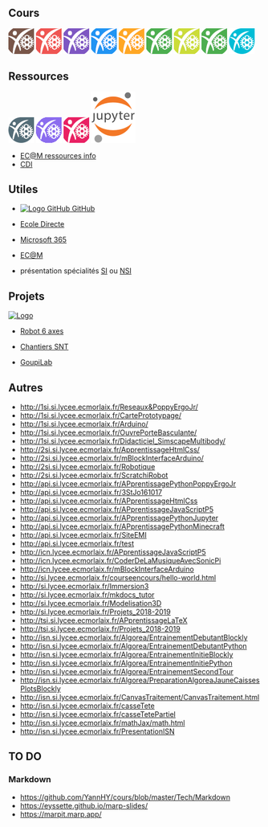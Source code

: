 ## Cours

[![Logo](./img/LogoIO-small_brown.png "TSI-NSI_2024-2025")](https://ericecmorlaix.github.io/TSI-NSI_2024-2025) 
[![Logo](./img/LogoIO-small_red.png "TSI_2024-2025")](https://ericecmorlaix.github.io/TSI_2024-2025)
[![Logo](./img/LogoIO-small_deep_purple.png "TNSI_2024-2025")](https://ericecmorlaix.github.io/TNSI_2024-2025)
[![Logo](./img/LogoIO-small_blue.png "1SI_2024-2025")](https://ericecmorlaix.github.io/1SI_2024-2025)
[![Logo](./img/LogoIO-small_orange.png "1NSI_2024-2025")](https://ericecmorlaix.github.io/1NSI_2024-2025)
[![Logo](./img/LogoIO-small_green.png "2SI-CIT_2024-2025")](https://ericecmorlaix.github.io/2SI-CIT_2024-2025)
[![Logo](./img/LogoIO-small_lime.png "SNT-2GT4_2024-2025")](https://ericecmorlaix.github.io/SNT-2GT4_2024-2025)
[![Logo](./img/LogoIO-small_green.png "2SI_2024-2025")](https://ericecmorlaix.github.io/2SI_2024-2025)
[![Logo](./img/LogoIO-small_Accueil_3.png "Accueil 3")](https://ericecmorlaix.github.io/accueil_3/)

## Ressources

[![Logo](./img/LogoIO-small-blue_grey.png "AdN : Lab SI")](https://ericecmorlaix.github.io/adn-Tutoriel_lab_si/)
[![Logo](./img/LogoIO-small-Obsidian.png "AdN : Obsidian")](https://ericecmorlaix.github.io/adn-Tutoriel_Obsidian/)
[![Logo](./img/LogoIO-small_pink.png "AdN : Site Web")](https://ericecmorlaix.github.io/adn-Tutoriel_site_web/) 
[![Logo Jupyter](./img/Jupyter_logo.svg "Mes Blocs Notes")](https://ericecmorlaix.github.io/bn/)

- [EC@M ressources info](https://ec-morlaix.github.io/info/)
- [CDI](https://cdi-lycee.ecmorlaix.fr)

## Utiles

- [![Logo GitHub](https://avatars.githubusercontent.com/in/15368?s=32&v=4 "GitHub") GitHub](https://github.com/)
- [Ecole Directe](https://www.ecoledirecte.com)
- [Microsoft 365](https://login.microsoftonline.com/)
- [EC@M](https://www.ecmorlaix.fr/)


- présentation spécialités [SI](https://ericecmorlaix.github.io/si) ou [NSI](https://ericecmorlaix.github.io/nsi)

## Projets

[![Logo](https://avatars.githubusercontent.com/in/15368?s=32&v=4 "Ce dépôt GitHub")](https://github.com/ericECmorlaix/ericECmorlaix.github.io) 

- [Robot 6 axes](https://mkx-3d.github.io/bras-6-axes/)

- [Chantiers SNT](https://ec-morlaix.github.io/chantiers_SNT/)

- [GoupiLab]()


## Autres

- http://1si.si.lycee.ecmorlaix.fr/Reseaux&PoppyErgoJr/
- http://1si.si.lycee.ecmorlaix.fr/CartePrototypage/
- http://1si.si.lycee.ecmorlaix.fr/Arduino/
- http://1si.si.lycee.ecmorlaix.fr/OuvrePorteBasculante/
- http://1si.si.lycee.ecmorlaix.fr/Didacticiel_SimscapeMultibody/
- http://2si.si.lycee.ecmorlaix.fr/ApprentissageHtmlCss/
- http://2si.si.lycee.ecmorlaix.fr/mBlockInterfaceArduino/
- http://2si.si.lycee.ecmorlaix.fr/Robotique
- http://2si.si.lycee.ecmorlaix.fr/ScratchiRobot
- http://api.si.lycee.ecmorlaix.fr/APprentissagePythonPoppyErgoJr
- http://api.si.lycee.ecmorlaix.fr/3StJo161017
- http://api.si.lycee.ecmorlaix.fr/APprentissageHtmlCss
- http://api.si.lycee.ecmorlaix.fr/APprentissageJavaScriptP5
- http://api.si.lycee.ecmorlaix.fr/APprentissagePythonJupyter
- http://api.si.lycee.ecmorlaix.fr/APprentissagePythonMinecraft
- http://api.si.lycee.ecmorlaix.fr/SiteEMI
- http://api.si.lycee.ecmorlaix.fr/test
- http://icn.lycee.ecmorlaix.fr/APprentissageJavaScriptP5
- http://icn.lycee.ecmorlaix.fr/CoderDeLaMusiqueAvecSonicPi
- http://icn.lycee.ecmorlaix.fr/mBlockInterfaceArduino
- http://si.lycee.ecmorlaix.fr/courseencours/hello-world.html
- http://si.lycee.ecmorlaix.fr/Immersion3
- http://si.lycee.ecmorlaix.fr/mkdocs_tutor
- http://si.lycee.ecmorlaix.fr/Modelisation3D
- http://si.lycee.ecmorlaix.fr/Projets_2018-2019
- http://tsi.si.lycee.ecmorlaix.fr/APprentissageLaTeX
- http://tsi.si.lycee.ecmorlaix.fr/Projets_2018-2019
- http://isn.si.lycee.ecmorlaix.fr/Algorea/EntrainementDebutantBlockly
- http://isn.si.lycee.ecmorlaix.fr/Algorea/EntrainementDebutantPython
- http://isn.si.lycee.ecmorlaix.fr/Algorea/EntrainementInitieBlockly
- http://isn.si.lycee.ecmorlaix.fr/Algorea/EntrainementInitiePython
- http://isn.si.lycee.ecmorlaix.fr/Algorea/EntrainementSecondTour
- http://isn.si.lycee.ecmorlaix.fr/Algorea/PreparationAlgoreaJauneCaissesPlotsBlockly
- http://isn.si.lycee.ecmorlaix.fr/CanvasTraitement/CanvasTraitement.html
- http://isn.si.lycee.ecmorlaix.fr/casseTete
- http://isn.si.lycee.ecmorlaix.fr/casseTetePartiel
- http://isn.si.lycee.ecmorlaix.fr/mathJax/math.html
- http://isn.si.lycee.ecmorlaix.fr/PresentationISN

## TO DO

### Markdown

- <https://github.com/YannHY/cours/blob/master/Tech/Markdown>
- <https://eyssette.github.io/marp-slides/>
- <https://marpit.marp.app/>


<!-- 
## Archives

- [1SI_2021-2022](http://si.lycee.ecmorlaix.fr/1SI_2021-2022)
- [1NSI_2021-2022](http://si.lycee.ecmorlaix.fr/1NSI_2021-2022) -->



